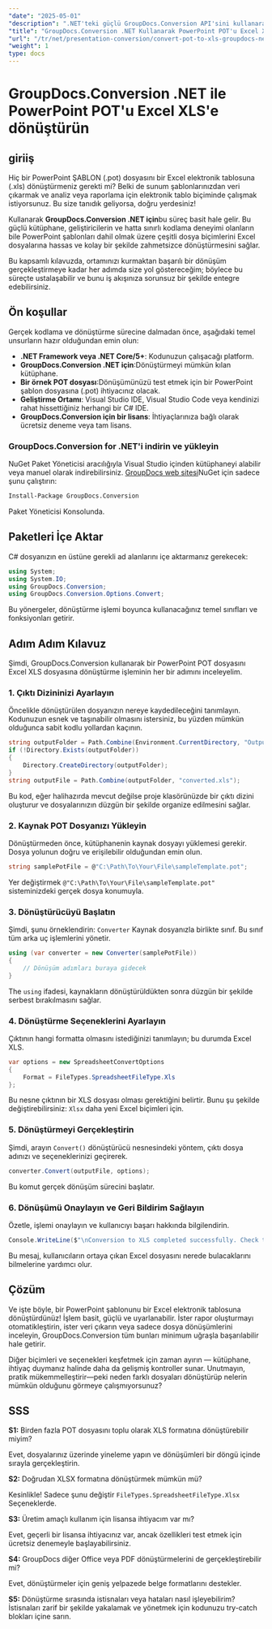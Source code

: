 ```yaml
---
"date": "2025-05-01"
"description": ".NET'teki güçlü GroupDocs.Conversion API'sini kullanarak PowerPoint şablonlarını (.POT) Excel elektronik tablolarına (.XLS) sorunsuz bir şekilde nasıl dönüştüreceğinizi öğrenin."
"title": "GroupDocs.Conversion .NET Kullanarak PowerPoint POT'u Excel XLS'ye Dönüştürme"
"url": "/tr/net/presentation-conversion/convert-pot-to-xls-groupdocs-net/"
"weight": 1
type: docs
---
```

# GroupDocs.Conversion .NET ile PowerPoint POT'u Excel XLS'e dönüştürün

## giriiş

Hiç bir PowerPoint ŞABLON (.pot) dosyasını bir Excel elektronik tablosuna (.xls) dönüştürmeniz gerekti mi? Belki de sunum şablonlarınızdan veri çıkarmak ve analiz veya raporlama için elektronik tablo biçiminde çalışmak istiyorsunuz. Bu size tanıdık geliyorsa, doğru yerdesiniz! 

Kullanarak **GroupDocs.Conversion .NET için**bu süreç basit hale gelir. Bu güçlü kütüphane, geliştiricilerin ve hatta sınırlı kodlama deneyimi olanların bile PowerPoint şablonları dahil olmak üzere çeşitli dosya biçimlerini Excel dosyalarına hassas ve kolay bir şekilde zahmetsizce dönüştürmesini sağlar.

Bu kapsamlı kılavuzda, ortamınızı kurmaktan başarılı bir dönüşüm gerçekleştirmeye kadar her adımda size yol göstereceğim; böylece bu süreçte ustalaşabilir ve bunu iş akışınıza sorunsuz bir şekilde entegre edebilirsiniz.

## Ön koşullar

Gerçek kodlama ve dönüştürme sürecine dalmadan önce, aşağıdaki temel unsurların hazır olduğundan emin olun:

- **.NET Framework veya .NET Core/5+**: Kodunuzun çalışacağı platform.
- **GroupDocs.Conversion .NET için**:Dönüştürmeyi mümkün kılan kütüphane.
- **Bir örnek POT dosyası**:Dönüşümünüzü test etmek için bir PowerPoint şablon dosyasına (.pot) ihtiyacınız olacak.
- **Geliştirme Ortamı**: Visual Studio IDE, Visual Studio Code veya kendinizi rahat hissettiğiniz herhangi bir C# IDE.
- **GroupDocs.Conversion için bir lisans**: İhtiyaçlarınıza bağlı olarak ücretsiz deneme veya tam lisans.

### GroupDocs.Conversion for .NET'i indirin ve yükleyin

NuGet Paket Yöneticisi aracılığıyla Visual Studio içinden kütüphaneyi alabilir veya manuel olarak indirebilirsiniz. [GroupDocs web sitesi](https://releases.groupdocs.com/conversion/net/)NuGet için sadece şunu çalıştırın:

```bash
Install-Package GroupDocs.Conversion
```

Paket Yöneticisi Konsolunda.

## Paketleri İçe Aktar

C# dosyanızın en üstüne gerekli ad alanlarını içe aktarmanız gerekecek:

```csharp
using System;
using System.IO;
using GroupDocs.Conversion;
using GroupDocs.Conversion.Options.Convert;
```

Bu yönergeler, dönüştürme işlemi boyunca kullanacağınız temel sınıfları ve fonksiyonları getirir.

## Adım Adım Kılavuz

Şimdi, GroupDocs.Conversion kullanarak bir PowerPoint POT dosyasını Excel XLS dosyasına dönüştürme işleminin her bir adımını inceleyelim.

### 1. Çıktı Dizininizi Ayarlayın

Öncelikle dönüştürülen dosyanızın nereye kaydedileceğini tanımlayın. Kodunuzun esnek ve taşınabilir olmasını istersiniz, bu yüzden mümkün olduğunca sabit kodlu yollardan kaçının.

```csharp
string outputFolder = Path.Combine(Environment.CurrentDirectory, "Output");
if (!Directory.Exists(outputFolder))
{
    Directory.CreateDirectory(outputFolder);
}
string outputFile = Path.Combine(outputFolder, "converted.xls");
```

Bu kod, eğer halihazırda mevcut değilse proje klasörünüzde bir çıktı dizini oluşturur ve dosyalarınızın düzgün bir şekilde organize edilmesini sağlar.

### 2. Kaynak POT Dosyanızı Yükleyin

Dönüştürmeden önce, kütüphanenin kaynak dosyayı yüklemesi gerekir. Dosya yolunun doğru ve erişilebilir olduğundan emin olun.

```csharp
string samplePotFile = @"C:\Path\To\Your\File\sampleTemplate.pot";
```

Yer değiştirmek `@"C:\Path\To\Your\File\sampleTemplate.pot"` sisteminizdeki gerçek dosya konumuyla.

### 3. Dönüştürücüyü Başlatın

Şimdi, şunu örneklendirin: `Converter` Kaynak dosyanızla birlikte sınıf. Bu sınıf tüm arka uç işlemlerini yönetir.

```csharp
using (var converter = new Converter(samplePotFile))
{
    // Dönüşüm adımları buraya gidecek
}
```

The `using` ifadesi, kaynakların dönüştürüldükten sonra düzgün bir şekilde serbest bırakılmasını sağlar.

### 4. Dönüştürme Seçeneklerini Ayarlayın

Çıktının hangi formatta olmasını istediğinizi tanımlayın; bu durumda Excel XLS.

```csharp
var options = new SpreadsheetConvertOptions
{
    Format = FileTypes.SpreadsheetFileType.Xls
};
```

Bu nesne çıktının bir XLS dosyası olması gerektiğini belirtir. Bunu şu şekilde değiştirebilirsiniz: `Xlsx` daha yeni Excel biçimleri için.

### 5. Dönüştürmeyi Gerçekleştirin

Şimdi, arayın `Convert()` dönüştürücü nesnesindeki yöntem, çıktı dosya adınızı ve seçeneklerinizi geçirerek.

```csharp
converter.Convert(outputFile, options);
```

Bu komut gerçek dönüşüm sürecini başlatır.

### 6. Dönüşümü Onaylayın ve Geri Bildirim Sağlayın

Özetle, işlemi onaylayın ve kullanıcıyı başarı hakkında bilgilendirin.

```csharp
Console.WriteLine($"\nConversion to XLS completed successfully. Check the output in {outputFolder}");
```

Bu mesaj, kullanıcıların ortaya çıkan Excel dosyasını nerede bulacaklarını bilmelerine yardımcı olur.

## Çözüm

Ve işte böyle, bir PowerPoint şablonunu bir Excel elektronik tablosuna dönüştürdünüz! İşlem basit, güçlü ve uyarlanabilir. İster rapor oluşturmayı otomatikleştirin, ister veri çıkarın veya sadece dosya dönüşümlerini inceleyin, GroupDocs.Conversion tüm bunları minimum uğraşla başarılabilir hale getirir.

Diğer biçimleri ve seçenekleri keşfetmek için zaman ayırın — kütüphane, ihtiyaç duymanız halinde daha da gelişmiş kontroller sunar. Unutmayın, pratik mükemmelleştirir—peki neden farklı dosyaları dönüştürüp nelerin mümkün olduğunu görmeye çalışmıyorsunuz?

## SSS

**S1:** Birden fazla POT dosyasını toplu olarak XLS formatına dönüştürebilir miyim?  

Evet, dosyalarınız üzerinde yineleme yapın ve dönüşümleri bir döngü içinde sırayla gerçekleştirin.

**S2:** Doğrudan XLSX formatına dönüştürmek mümkün mü?  

Kesinlikle! Sadece şunu değiştir `FileTypes.SpreadsheetFileType.Xlsx` Seçeneklerde.

**S3:** Üretim amaçlı kullanım için lisansa ihtiyacım var mı?  

Evet, geçerli bir lisansa ihtiyacınız var, ancak özellikleri test etmek için ücretsiz denemeyle başlayabilirsiniz.

**S4:** GroupDocs diğer Office veya PDF dönüştürmelerini de gerçekleştirebilir mi?  

Evet, dönüştürmeler için geniş yelpazede belge formatlarını destekler.

**S5:** Dönüştürme sırasında istisnaları veya hataları nasıl işleyebilirim?  
İstisnaları zarif bir şekilde yakalamak ve yönetmek için kodunuzu try-catch blokları içine sarın.
